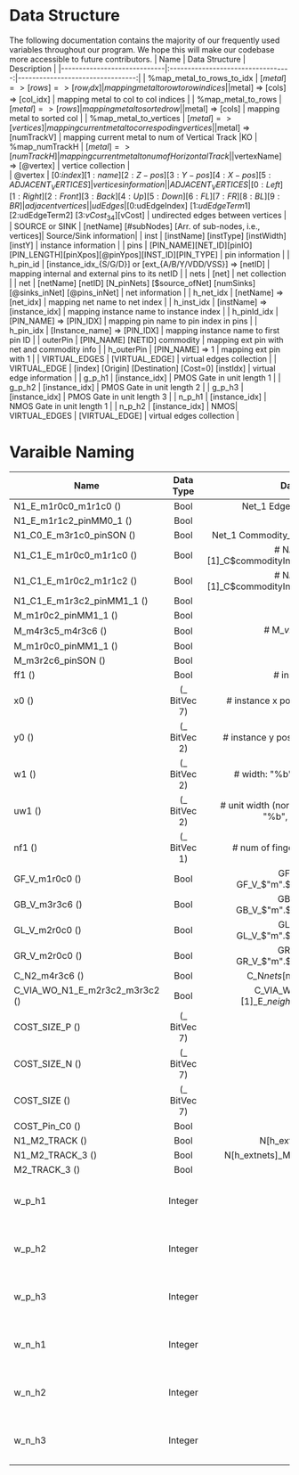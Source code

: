 # Data Structure
The following documentation contains the majority of our frequently used variables throughout our program. We hope this will make our codebase more accessible to future contributors.
| Name      |      Data Structure      |  Description |
|-----------------------------|:----------------------------------:|---------------------------------:|
| %map_metal_to_rows_to_idx  |   [$metal] => [rows] => [row_idx]    | mapping metal to row to row indices      |
| %map_metal_to_cols_to_idx  |   [$metal] => [cols] => [col_idx]    | mapping metal to col to col indices      |
| %map_metal_to_rows       |   [$metal] => [rows]               | mapping metal to sorted row      |
| %map_metal_to_cols       |   [$metal] => [cols]               | mapping metal to sorted col      |
| %map_metal_to_vertices        |   [$metal] => [vertices]           | mapping current metal to correspoding vertices |
| %map_numTrackV                |   [$metal] => [numTrackV]          | mapping current metal to num of Vertical Track |KO
| %map_numTrackH                |   [$metal] => [numTrackH]          | mapping current metal to num of Horizontal Track |
| %vertices                     |   [$vertexName] => [@vertex]       | vertice collection |                     
| @vertex                       |   [0:$index][1:name] [2:Z-pos] [3:Y-pos] [4:X-pos] [5:ADJACENT_VERTICES]| vertices information|
| ADJACENT_VERTICES             |   [0:Left] [1:Right] [2:Front] [3:Back] [4:Up] [5:Down] [6:FL] [7:FR] [8:BL] [9:BR]|adjacent vertices|
| udEdges                       |   [0:$udEdgeIndex] [1:$udEdgeTerm1] [2:$udEdgeTerm2] [3:$vCost_34] [$vCost] | undirected edges between vertices |
| SOURCE or SINK                |   [netName] [#subNodes] [Arr. of sub-nodes, i.e., vertices]| Source/Sink information|
| inst                          |   [instName] [instType] [instWidth] [instY] | instance information |
| pins                          |   [PIN_NAME][NET_ID][pinIO][PIN_LENGTH][pinXpos][@pinYpos][INST_ID][PIN_TYPE] | pin information |
| h_pin_id                      |   [instance_idx_{S/G/D}] or [ext_{A/B/Y/VDD/VSS}] => [netID]  | mapping internal and external pins to its netID |
| nets                          |   [net]                            | net collection                  |
| net                           |   [netName] [netID] [N_pinNets] [$source_ofNet] [numSinks] [@sinks_inNet] [@pins_inNet] | net information |
| h_net_idx                     |   [netName] => [net_idx]           | mapping net name to net index           |
| h_inst_idx                    |   [instName] => [instance_idx]     | mapping instance name to instance index |
| h_pinId_idx                   |   [PIN_NAME] => [PIN_IDX]     | mapping pin name to pin index in pins        |
| h_pin_idx                     |   [Instance_name] => [PIN_IDX]    | mapping instance name to first pin ID |
| outerPin                      |   [PIN_NAME] [NETID] commodity     | mapping ext pin with net and commodity info |
| h_outerPin                    |   [PIN_NAME] => 1                  | mapping ext pin with 1 |
| VIRTUAL_EDGES                 |   [VIRTUAL_EDGE] | virtual edges collection |
| VIRTUAL_EDGE                  |   [index] [Origin] [Destination] [Cost=0] [instIdx] | virtual edge information |
| g_p_h1                        |   [instance_idx]                   | PMOS Gate in unit length 1 |
| g_p_h2                        |   [instance_idx]                   | PMOS Gate in unit length 2 |
| g_p_h3                        |   [instance_idx]                   | PMOS Gate in unit length 3 |
| n_p_h1                        |   [instance_idx]                   | NMOS Gate in unit length 1 |
| n_p_h2                        |   [instance_idx]                   | NMOS| VIRTUAL_EDGES                 |   [VIRTUAL_EDGE] | virtual edges collection |

# Varaible Naming
| Name                          |   Data Type   |      Data Structure      |  Description |
|-------------------------------|:-------------:|:----------------------------------:|---------------------------------:|
|N1_E_m1r0c0_m1r1c0 ()          |Bool           |     Net_1 Edge Metal_1 Row_0 Col_0 |
|N1_E_m1r1c2_pinMM0_1 ()        |Bool           |                                                           |
|N1_C0_E_m3r1c0_pinSON ()       |Bool           |     Net_1 Commodity_0 Edge Metal_3 Row_1 Col_0 |
|N1_C1_E_m1r0c0_m1r1c0  ()      |Bool           |     # N$nets[$netIndex][1]_C$commodityIndex\_E_$vName_1\_$vName_2 |
|N1_C1_E_m1r0c2_m1r1c2 ()       |Bool           |     # N$nets[$netIndex][1]_C$commodityIndex\_E_$vName_1\_$vName_2 |
|N1_C1_E_m1r3c2_pinMM1_1 ()     |Bool           |
|M_m1r0c2_pinMM1_1 ()           |Bool           |
|M_m4r3c5_m4r3c6 ()             |Bool           |     # M_$vName_s\_$vName_e
|M_m1r0c0_pinMM1_1 ()           |Bool           |
|M_m3r2c6_pinSON ()             |Bool           |
|ff1 ()                         |Bool           |     # instance flip flag
|x0 ()                          |(_ BitVec 7)   |     # instance x position: "%b", $numTrackV
|y0 ()                          |(_ BitVec 2)   |     # instance y position: "%b", $numPTrackH
|w1 ()                          |(_ BitVec 2)   |     # width: "%b", (2*$tmp_finger[0]+1)
|uw1 ()                         |(_ BitVec 2)   |     # unit width (normalized by num of fingers): "%b", $trackEachPRow
|nf1 ()                         |(_ BitVec 1)   |     # num of finger: "%b", $tmp_finger[0]
|GF_V_m1r0c0 ()                 |Bool           |     GF_V_$vName = GF_V_$"m".$metal."r".$row."c".$col
|GB_V_m3r3c6 ()                 |Bool           |     GB_V_$vName = GB_V_$"m".$metal."r".$row."c".$col
|GL_V_m2r0c0 ()                 |Bool           |     GL_V_$vName = GL_V_$"m".$metal."r".$row."c".$col
|GR_V_m2r0c0 ()                 |Bool           |     GR_V_$vName = GR_V_$"m".$metal."r".$row."c".$col
|C_N2_m4r3c6 ()                 |Bool           |     C_N$nets[$netIndex][1]\_$vName
|C_VIA_WO_N1_E_m2r3c2_m3r3c2 () |Bool           |     C_VIA_WO_N$nets[$netIndex][1]\_E\_$neighborName\_$neighborUp
|COST_SIZE_P ()                 |(_ BitVec 7)   |
|COST_SIZE_N ()                 |(_ BitVec 7)   |
|COST_SIZE ()                   |(_ BitVec 7)   |
|COST_Pin_C0 ()                 |Bool           |
|N1_M2_TRACK ()                 |Bool           |     N[h_extnets]\_M2\_TRACK
|N1_M2_TRACK_3 ()               |Bool           |     N[h_extnets]\_M2\_TRACK_[numTrackH-3]
|M2_TRACK_3 ()                  |Bool           |
| w_p_h1                        |   Integer     |              | total width of PMOS in unit length 1 |
| w_p_h2                        |   Integer     |              | total width of PMOS in unit length 2 |
| w_p_h3                        |   Integer     |              | total width of PMOS in unit length 3 |
| w_n_h1                        |   Integer     |              | total width of NMOS in unit length 1 |
| w_n_h2                        |   Integer     |              | total width of NMOS in unit length 2 |
| w_n_h3                        |   Integer     |              | total width of NMOS in unit length 3 |